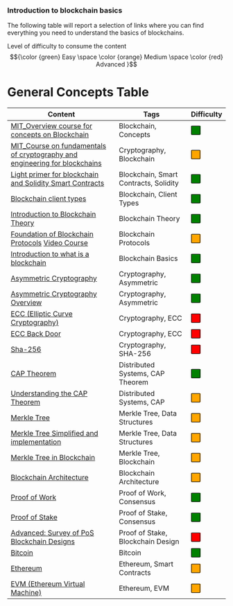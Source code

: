### Introduction to blockchain basics

The following table will report a selection of links where you can find everything you need to understand the basics of blockchains.



Level of difficulty to consume the content $${\color {green} Easy  \space \color {orange} Medium \space \color {red} Advanced }$$







# General Concepts Table

| Content                                                                                                  | Tags                                      | Difficulty |
| -------------------------------------------------------------------------------------------------------- | ----------------------------------------- | ---------- |
| [MIT_Overview course for concepts on Blockchain](https://ocw.mit.edu/courses/15-s12-blockchain-and-money-fall-2018/video_galleries/video-lectures/)  | Blockchain, Concepts                      | <span style="background-color: green;">⬜</span> |
| [MIT_Course on fundamentals of cryptography and engineering for blockchains](https://ocw.mit.edu/courses/mas-s62-cryptocurrency-engineering-and-design-spring-2018/video_galleries/lecture-videos/) | Cryptography, Blockchain                  | <span style="background-color: orange;">⬜</span> |
| [Light primer for blockchain and Solidity Smart Contracts](https://www.blockchainworkbench.com/)          | Blockchain, Smart Contracts, Solidity     | <span style="background-color: green;">⬜</span> |
| [Blockchain client types](https://www.coinbase.com/it/developer-platform/discover/dev-foundations/blockchain-client-types)  | Blockchain, Client Types                  | <span style="background-color: green;">⬜</span> |
| [Introduction to Blockchain Theory](https://www.udemy.com/course/blockchain-theory-101/)                  | Blockchain Theory                         | <span style="background-color: green;">⬜</span> |
| [Foundation of Blockchain Protocols](https://timroughgarden.org/notes.html) [Video Course](https://www.youtube.com/watch?v=KNJGPI0fuFA&list=PLEGCF-WLh2RLOHv_xUGLqRts_9JxrckiA)                     | Blockchain Protocols                      | <span style="background-color: orange;">⬜</span> |
| [Introduction to what is a blockchain](https://developer.algorand.org/docs/get-started/basics/what_is_blockchain/) | Blockchain Basics                         | <span style="background-color: green;">⬜</span> |
| [Asymmetric Cryptography](https://www.youtube.com/watch?v=AQDCe585Lnc)                             | Cryptography, Asymmetric                  | <span style="background-color: green;">⬜</span> |
| [Asymmetric Cryptography Overview](https://www.youtube.com/watch?v=dCvB-mhkT0w)                             | Cryptography, Asymmetric                  | <span style="background-color: green;">⬜</span> |
| [ECC (Elliptic Curve Cryptography)](https://www.youtube.com/watch?v=vQ1-bQ4Jt5U)                | Cryptography, ECC                         | <span style="background-color: red;">⬜</span> |
| [ECC Back Door](https://www.youtube.com/watch?v=nybVFJVXbww)                                    | Cryptography, ECC                         | <span style="background-color: red;">⬜</span> |
| [Sha-256](https://www.youtube.com/watch?v=orIgy2MjqrA)                                          | Cryptography, SHA-256                     | <span style="background-color: red;">⬜</span> |
| [CAP Theorem](https://www.ibm.com/it-it/topics/cap-theorem)                                        | Distributed Systems, CAP Theorem          | <span style="background-color: green;">⬜</span> |
| [Understanding the CAP Theorem](https://medium.com/@ngneha090/understanding-the-cap-theorem-balancing-consistency-availability-and-partition-cb11c2b97e2b) | Distributed Systems, CAP |  <span style="background-color: orange;">⬜</span> |
| [Merkle Tree](https://it.wikipedia.org/wiki/Albero_di_Merkle)                                             | Merkle Tree, Data Structures              | <span style="background-color: orange;">⬜</span> |
| [Merkle Tree Simplified and implementation](https://medium.com/coinmonks/merkle-tree-a-simple-explanation-and-implementation-48903442bc08)  | Merkle Tree, Data Structures | <span style="background-color: orange;">⬜</span> |
| [Merkle Tree in Blockchain](https://www.youtube.com/watch?v=fB41w3JcR7U)                                  | Merkle Tree, Blockchain                   | <span style="background-color: orange;">⬜</span> |
| [Blockchain Architecture](https://www.youtube.com/watch?v=Wba_ZvpaJkk)                                    | Blockchain Architecture                   | <span style="background-color: orange;">⬜</span> |
| [Proof of Work](https://www.youtube.com/watch?v=XLcWy1uV8YM)                                              | Proof of Work, Consensus                  | <span style="background-color: green;">⬜</span> |
| [Proof of Stake](https://www.youtube.com/watch?v=M3EFi_POhps)                                              | Proof of Stake, Consensus                 | <span style="background-color: green;">⬜</span> |
| [Advanced: Survey of PoS Blockchain Designs](https://www.youtube.com/watch?v=mZ-Ya7NRDxM)                 | Proof of Stake, Blockchain Design         | <span style="background-color: red;">⬜</span> |
| [Bitcoin](https://www.youtube.com/watch?v=bBC-nXj3Ng4&pp=ygUVbWVya2xlIHRyZWUgZXhwbGFpbmVk)                | Bitcoin                                   | <span style="background-color: green;">⬜</span> |
| [Ethereum](https://www.youtube.com/watch?v=jxLkbJozKbY)                                                   | Ethereum, Smart Contracts                 | <span style="background-color: orange;">⬜</span> |
| [EVM (Ethereum Virtual Machine)](https://www.youtube.com/watch?v=sTOcqS4msoU)                             | Ethereum, EVM                             | <span style="background-color: orange;">⬜</span> |

